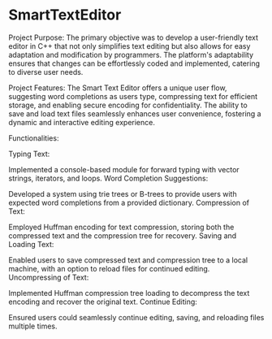 # SmartTextEditor
 
Project Purpose:
The primary objective was to develop a user-friendly text editor in C++ that not only simplifies text editing but also allows for easy adaptation and modification by programmers. The platform's adaptability ensures that changes can be effortlessly coded and implemented, catering to diverse user needs.

Project Features:
The Smart Text Editor offers a unique user flow, suggesting word completions as users type, compressing text for efficient storage, and enabling secure encoding for confidentiality. The ability to save and load text files seamlessly enhances user convenience, fostering a dynamic and interactive editing experience.

Functionalities:

Typing Text:

Implemented a console-based module for forward typing with vector strings, iterators, and loops.
Word Completion Suggestions:

Developed a system using trie trees or B-trees to provide users with expected word completions from a provided dictionary.
Compression of Text:

Employed Huffman encoding for text compression, storing both the compressed text and the compression tree for recovery.
Saving and Loading Text:

Enabled users to save compressed text and compression tree to a local machine, with an option to reload files for continued editing.
Uncompressing of Text:

Implemented Huffman compression tree loading to decompress the text encoding and recover the original text.
Continue Editing:

Ensured users could seamlessly continue editing, saving, and reloading files multiple times.
